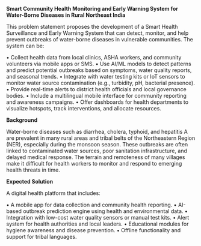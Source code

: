 **Smart Community Health Monitoring and Early Warning System for Water-Borne Diseases in Rural Northeast India**

This problem statement proposes the development of a Smart Health Surveillance and Early Warning System that can detect, monitor, and help prevent outbreaks of water-borne diseases in vulnerable communities. The system can be:

• Collect health data from local clinics, ASHA workers, and community volunteers via mobile apps or SMS.
• Use AI/ML models to detect patterns and predict potential outbreaks based on symptoms, water quality reports, and seasonal trends.
• Integrate with water testing kits or IoT sensors to monitor water source contamination (e.g., turbidity, pH, bacterial presence).
• Provide real-time alerts to district health officials and local governance bodies.
• Include a multilingual mobile interface for community reporting and awareness campaigns.
• Offer dashboards for health departments to visualize hotspots, track interventions, and allocate resources.

**Background**

Water-borne diseases such as diarrhea, cholera, typhoid, and hepatitis A are prevalent in many rural areas and tribal belts of the Northeastern Region (NER), especially during the monsoon season. These outbreaks are often linked to contaminated water sources, poor sanitation infrastructure, and delayed medical response. The terrain and remoteness of many villages make it difficult for health workers to monitor and respond to emerging health threats in time.

**Expected Solution**

A digital health platform that includes:

• A mobile app for data collection and community health reporting.
• AI-based outbreak prediction engine using health and environmental data.
• Integration with low-cost water quality sensors or manual test kits.
• Alert system for health authorities and local leaders.
• Educational modules for hygiene awareness and disease prevention.
• Offline functionality and support for tribal languages.

